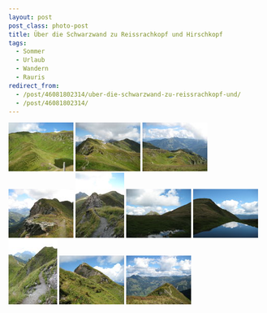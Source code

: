 ```yaml
---
layout: post
post_class: photo-post
title: Über die Schwarzwand zu Reissrachkopf und Hirschkopf
tags:
  - Sommer
  - Urlaub
  - Wandern
  - Rauris
redirect_from:
  - /post/46081802314/uber-die-schwarzwand-zu-reissrachkopf-und/
  - /post/46081802314/
---
```

[![](/photos/2008-08-27-01-th.jpg)](/photos/2008-08-27-01-hd.jpg)
[![](/photos/2008-08-27-02-th.jpg)](/photos/2008-08-27-02-hd.jpg)
[![](/photos/2008-08-27-03-th.jpg)](/photos/2008-08-27-03-hd.jpg)
[![](/photos/2008-08-27-04-th.jpg)](/photos/2008-08-27-04-hd.jpg)
[![](/photos/2008-08-27-05-th.jpg)](/photos/2008-08-27-05-hd.jpg)
[![](/photos/2008-08-27-06-th.jpg)](/photos/2008-08-27-06-hd.jpg)
[![](/photos/2008-08-27-07-th.jpg)](/photos/2008-08-27-07-hd.jpg)
[![](/photos/2008-08-27-08-th.jpg)](/photos/2008-08-27-08-hd.jpg)
[![](/photos/2008-08-27-09-th.jpg)](/photos/2008-08-27-09-hd.jpg)
[![](/photos/2008-08-27-10-th.jpg)](/photos/2008-08-27-10-hd.jpg)
